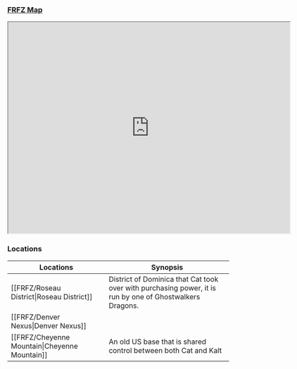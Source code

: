 ### [FRFZ Map](https://www.google.com/maps/d/u/0/viewer?mid=1BrcfAzyifwU4Gk8I2KPeP9VoH8wz9w-K&ll=28.49634055143031%2C-83.41172544999999&z=5)
<iframe src="https://www.google.com/maps/d/u/0/embed?mid=1BrcfAzyifwU4Gk8I2KPeP9VoH8wz9w-K&ehbc=2E312F" width="640" height="480"></iframe>

### Locations

| Locations                                 | Synopsis |
| ----------------------------------------- | -------- |
| [[FRFZ/Roseau District\|Roseau District]]          |   District of Dominica that Cat took over with purchasing power, it is run by one of Ghostwalkers Dragons.    |
| [[FRFZ/Denver Nexus\|Denver Nexus]] |          |
| [[FRFZ/Cheyenne Mountain\|Cheyenne Mountain]] | An old US base that is shared control between both Cat and Kalt |



